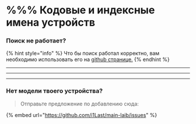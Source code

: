 # %%% Кодовые и индексные имена устройств

### Поиск не работает?

{% hint style="info" %}
Что бы поиск работал корректно, вам необходимо использовать его на [github странице.](code-name-devices.md)
{% endhint %}



****

****

****

### **Нет модели твоего устройства?**

> Отправьте предложение по добавлению сюда:

{% embed url="https://github.com/i1Last/main-laib/issues" %}
